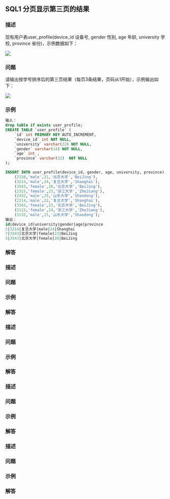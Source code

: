 ## SQL1 分页显示第三页的结果

### 描述

现有用户表user_profile(device_id 设备号, gender 性别, age 年龄, university 学校, province 省份)，示例数据如下：

![](https://uploadfiles.nowcoder.com/images/20220312/385183_1647077098669/21F0D91F4952C177D14B3D520D46B63F)

### 问题

请输出按学号排序后的第三页结果（每页3条结果，页码从1开始），示例输出如下：

![](https://uploadfiles.nowcoder.com/images/20220312/385183_1647077284873/97209ABF1F45B20B52C05E9C5C3BDC4F)

### 示例

```sql
输入：
drop table if exists user_profile;
CREATE TABLE `user_profile` (
	`id` int PRIMARY KEY AUTO_INCREMENT,
	`device_id` int NOT NULL,
	`university` varchar(32) NOT NULL,
	`gender` varchar(14) NOT NULL,
	`age` int ,
	`province` varchar(32)  NOT NULL
);

INSERT INTO user_profile(device_id, gender, age, university, province) VALUES
	(2138,'male',21,'北京大学','BeiJing'),
	(3214,'male',24,'复旦大学','Shanghai'),
	(3543,'female',20,'北京大学','BeiJing'),
	(2315,'female',23,'浙江大学','ZheJiang'),
	(2432,'male',25,'山东大学','Shandong'),
	(2214,'male',22,'复旦大学','Shanghai'),
	(3343,'female',23,'北京大学','BeiJing'),
	(2115,'female',24,'浙江大学','ZheJiang'),
	(3132,'male',25,'山东大学','Shandong');
输出：
id|device_id|university|gender|age|province
2|3214|复旦大学|male|24|Shanghai
7|3343|北京大学|female|23|BeiJing
3|3543|北京大学|female|20|BeiJing
```

### 解答





### 描述

### 问题

### 示例

### 解答



### 描述

### 问题

### 示例

### 解答



### 描述

### 问题

### 示例

### 解答



### 描述

### 问题

### 示例

### 解答